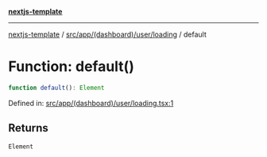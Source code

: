 [**nextjs-template**](README.md)

---

[nextjs-template](README.md) / [src/app/(dashboard)/user/loading](<src.app.(dashboard).user.loading.md>) / default

# Function: default()

```ts
function default(): Element
```

Defined in: [src/app/(dashboard)/user/loading.tsx:1](<https://github.com/Its-Satyajit/nextjs-template/blob/c8d81b09293d759cbf04e9bc7e542cc7d90740e6/src/app/(dashboard)/user/loading.tsx#L1>)

## Returns

`Element`
